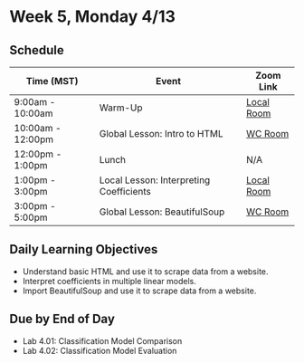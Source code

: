 # Week 5, Monday 4/13

## Schedule
| Time (MST)                  | Event                             | Zoom Link                                    |
|-----------------------|-----------------------------------|----------------------------------------------|
| 9:00am - 10:00am | Warm-Up                 | [Local Room](https://generalassembly.zoom.us/j/4539501986?pwd=NVZoQ2s1NXRZckVoc0RkQ2NTbCs1Zz09) |
| 10:00am - 12:00pm | Global Lesson: Intro to HTML | [WC Room](https://generalassembly.zoom.us/s/620270527)   |
| 12:00pm - 1:00pm | Lunch                       | N/A |
| 1:00pm - 3:00pm  | Local Lesson: Interpreting Coefficients | [Local Room](https://generalassembly.zoom.us/j/4539501986?pwd=NVZoQ2s1NXRZckVoc0RkQ2NTbCs1Zz09)   |
| 3:00pm - 5:00pm  | Global Lesson: BeautifulSoup | [WC Room](https://generalassembly.zoom.us/s/620270527)  |

## Daily Learning Objectives
- Understand basic HTML and use it to scrape data from a website.
- Interpret coefficients in multiple linear models.
- Import BeautifulSoup and use it to scrape data from a website.

## Due by End of Day
- Lab 4.01: Classification Model Comparison
- Lab 4.02: Classification Model Evaluation
